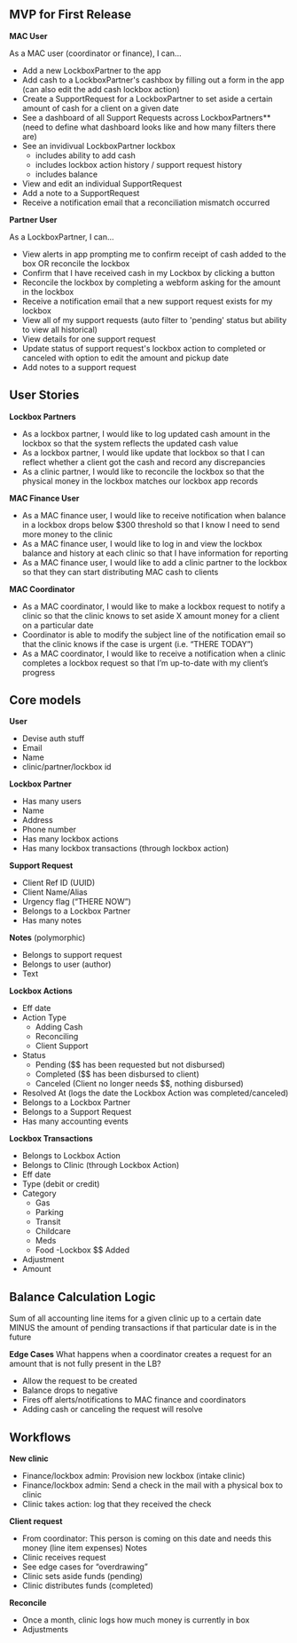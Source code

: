 ## MVP for First Release

**MAC User**

As a MAC user (coordinator or finance), I can...

- Add a new LockboxPartner to the app
- Add cash to a LockboxPartner's cashbox by filling out a form in the app (can also edit the add cash lockbox action)
- Create a SupportRequest for a LockboxPartner to set aside a certain amount of cash for a client on a given date
- See a dashboard of all Support Requests across LockboxPartners** (need to define what dashboard looks like and how many filters there are)
- See an invidivual LockboxPartner lockbox
  - includes ability to add cash
  - includes lockbox action history / support request history
  - includes balance
- View and edit an individual SupportRequest
- Add a note to a SupportRequest
- Receive a notification email that a reconciliation mismatch occurred

**Partner User**

As a LockboxPartner, I can...

- View alerts in app prompting me to confirm receipt of cash added to the box OR reconcile the lockbox
- Confirm that I have received cash in my Lockbox by clicking a button
- Reconcile the lockbox by completing a webform asking for the amount in the lockbox
- Receive a notification email that a new support request exists for my lockbox
- View all of my support requests (auto filter to 'pending' status but ability to view all historical)
- View details for one support request
- Update status of support request's lockbox action to completed or canceled with option to edit the amount and pickup date
- Add notes to a support request

## User Stories

**Lockbox Partners**

- As a lockbox partner, I would like to log updated cash amount in the lockbox so that the system reflects the updated cash value
- As a lockbox partner, I would like update that lockbox so that I can reflect whether a client got the cash and record any discrepancies
- As a clinic partner, I would like to reconcile the lockbox so that the physical money in the lockbox matches our lockbox app records

**MAC Finance User**
- As a MAC finance user, I would like to receive notification when balance in a lockbox drops below $300 threshold so that I know I need to send more money to the clinic 
- As a MAC finance user, I would like to log in and view the lockbox balance and history at each clinic so that I have information for reporting
- As a MAC finance user, I would like to add a clinic partner to the lockbox so that they can start distributing MAC cash to clients

**MAC Coordinator**

- As a MAC coordinator, I would like to make a lockbox request to notify a clinic so that the clinic knows to set aside X amount money for a client on a particular date
- Coordinator is able to modify the subject line of the notification email so that the clinic knows if the case is urgent (i.e. “THERE TODAY”)
- As a MAC coordinator, I would like to receive a notification when a clinic completes a lockbox request so that I’m up-to-date with my client’s progress

## Core models

**User**

- Devise auth stuff
- Email
- Name
- clinic/partner/lockbox id

**Lockbox Partner**

- Has many users
- Name
- Address
- Phone number
- Has many lockbox actions
- Has many lockbox transactions (through lockbox action)

**Support Request**

- Client Ref ID (UUID)
- Client Name/Alias
- Urgency flag (“THERE NOW”)
- Belongs to a Lockbox Partner
- Has many notes

**Notes** (polymorphic)

- Belongs to support request
- Belongs to user (author)
- Text

**Lockbox Actions**

- Eff date
- Action Type
  - Adding Cash
  - Reconciling
  - Client Support
- Status
  - Pending ($$ has been requested but not disbursed)
  - Completed ($$ has been disbursed to client)
  - Canceled (Client no longer needs $$, nothing disbursed)
- Resolved At (logs the date the Lockbox Action was completed/canceled)
- Belongs to a Lockbox Partner
- Belongs to a Support Request
- Has many accounting events

**Lockbox Transactions**
- Belongs to Lockbox Action
- Belongs to Clinic (through Lockbox Action)
- Eff date
- Type (debit or credit)
- Category
  - Gas
  - Parking
  - Transit
  - Childcare
  - Meds
  - Food
-Lockbox $$ Added
- Adjustment
- Amount

## Balance Calculation Logic

Sum of all accounting line items for a given clinic up to a certain date MINUS the amount of pending transactions if that particular date is in the future

**Edge Cases**
What happens when a coordinator creates a request for an amount that is not fully present in the LB?

- Allow the request to be created
- Balance drops to negative
- Fires off alerts/notifications to MAC finance and coordinators
- Adding cash or canceling the request will resolve


## Workflows

**New clinic**

- Finance/lockbox admin: Provision new lockbox (intake clinic)
- Finance/lockbox admin: Send a check in the mail with a physical box to clinic
- Clinic takes action: log that they received the check

**Client request**

- From coordinator: This person is coming on this date and needs this money (line item expenses)
Notes
- Clinic receives request 
- See edge cases for “overdrawing”
- Clinic sets aside funds (pending) 
- Clinic distributes funds (completed)

**Reconcile**

- Once a month, clinic logs how much money is currently in box
- Adjustments
